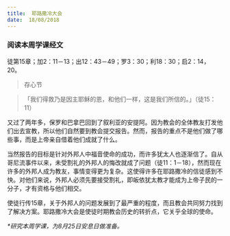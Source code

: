 ```yaml
---
title:  耶路撒冷大会
date:  18/08/2018
---
```


### 阅读本周学课经文

徒第15章；加2：11－13；出12：43－49；罗3：30；利18：30；启2：14，20。

> <p>存心节</p>

> 「我们得救乃是因主耶稣的恩，和他们一样，这是我们所信的。」（徒15：11）

又过了两年多，保罗和巴拿巴回到了叙利亚的安提阿。因为教会的全体教友打发他们出去宣教，所以他们自然要到教会提交报告。然而，报告的重点不是他们做了哪些事，而是上帝亲自借着他们成就了什么。

当然报告的目标是针对外邦人中福音使命的成功，而许多犹太人也逐渐信了。自从哥尼流事件以来，未受割礼的外邦人的悔改就成了问题（徒11：1－18），然而现在许多的外邦人成为教友，事情变得更为复杂。这使得许多在耶路撒冷的信徒感到不快。对他们来说，外邦人必须先要接受割礼，即皈依犹太教才能成为上帝子民的一分子，才有资格与他们相交。

使徒行传15章，关于外邦人的问题发展到了最严重的程度，而且教会共同努力找到了解决方案。耶路撒冷大会是使徒时期教会历史的转折点，它关乎全球的使命。

_*研究本周学课，为8月25日安息日做准备。_